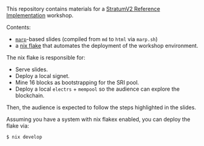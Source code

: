 This repository contains materials for a [StratumV2 Reference Implementation](https://github.com/stratum-mining/stratum) workshop.

Contents:
- [`marp`](https://marp.app/)-based slides (compiled from `md` to `html` via `marp.sh`)
- a [nix flake](https://nixos.wiki/wiki/Flakes) that automates the deployment of the workshop environment.

The nix flake is responsible for:
- Serve slides.
- Deploy a local signet.
- Mine 16 blocks as bootstrapping for the SRI pool.
- Deploy a local `electrs` + `mempool` so the audience can explore the blockchain.

Then, the audience is expected to follow the steps highlighted in the slides.

Assuming you have a system with nix flakex enabled, you can deploy the flake via:
```
$ nix develop
```
